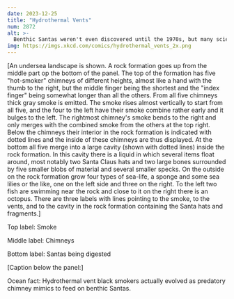 ```yaml
---
date: 2023-12-25
title: "Hydrothermal Vents"
num: 2872
alt: >-
  Benthic Santas weren't even discovered until the 1970s, but many scientists now believe Christmas may have originally developed around hydrothermal vents and only later migrated to the surface.
img: https://imgs.xkcd.com/comics/hydrothermal_vents_2x.png
---
```

[An undersea landscape is shown. A rock formation goes up from the middle part op the bottom of the panel. The top of the formation has five "hot-smoker" chimneys of different heights, almost like a hand with the thumb to the right, but the middle finger being the shortest and the "index finger" being somewhat longer than all the others. From all five chimneys thick gray smoke is emitted. The smoke rises almost vertically to start from all five, and the four to the left have their smoke combine rather early and it bulges to the left. The rightmost chimney's smoke bends to the right and only merges with the combined smoke from the others at the top right. Below the chimneys their interior in the rock formation is indicated with dotted lines and the inside of these chimneys are thus displayed. At the bottom all five merge into a large cavity (shown with dotted lines) inside the rock formation. In this cavity there is a liquid in which several items float around, most notably two Santa Claus hats and two large bones surrounded by five smaller blobs of material and several smaller specks. On the outside on the rock formation grow four types of sea-life, a sponge and some sea lilies or the like, one on the left side and three on the right. To the left two fish are swimming near the rock and close to it on the right there is an octopus. There are three labels with lines pointing to the smoke, to the vents, and to the cavity in the rock formation containing the Santa hats and fragments.]

Top label: Smoke

Middle label: Chimneys

Bottom label: Santas being digested

[Caption below the panel:]

Ocean fact: Hydrothermal vent black smokers actually evolved as predatory chimney mimics to feed on benthic Santas.